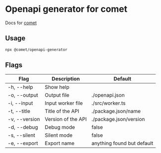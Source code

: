 # Openapi generator for comet

Docs for [comet](https://github.com/neoaren/comet)

## Usage

```bash
npx @comet/openapi-generator
```

## Flags

| Flag          | Description        | Default                    |
|---------------|--------------------|----------------------------|
| -h, --help    | Show help          |                            |
| -o, --output  | Output file        | ./openapi.json             |
| -i, --input   | Input worker file  | ./src/worker.ts            |
| -t, --title   | Title of the API   | ./package.json/name        |
| -v, --version | Version of the API | ./package.json/version     |
| -d, --debug   | Debug mode         | false                      |
| -s, --silent  | Silent mode        | false                      |
| -e, --export  | Export name        | anything found but default |
